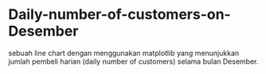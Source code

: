 # Daily-number-of-customers-on-Desember
sebuah line chart dengan menggunakan matplotlib yang menunjukkan jumlah pembeli harian (daily number of customers) selama bulan Desember.
